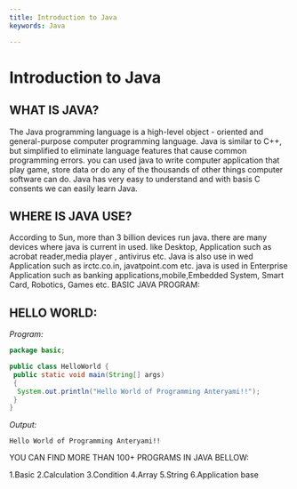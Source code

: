```yaml
---
title: Introduction to Java
keywords: Java

---
```


# Introduction to Java

## WHAT IS JAVA?

The  Java programming  language is  a  high-level object - oriented  and  general-purpose  computer programming language.  Java is similar to C++, but simplified  to eliminate  language  features  that cause common programming errors. you can used java to write computer application that play game, store data or do any of the thousands of other things computer software can do. Java has very easy to understand and with basis C consents we can easily 
learn Java.

## WHERE IS JAVA USE?

According to Sun, more than 3 billion devices run java. there are many devices where java is current in used. like Desktop, Application such as acrobat reader,media player , antivirus etc. Java is also use in wed Application such as irctc.co.in, javatpoint.com etc. java is used in Enterprise Application such as banking applications,mobile,Embedded System, Smart Card, Robotics, Games etc.
BASIC JAVA PROGRAM:

## HELLO WORLD:

*Program:*

```java
package basic;

public class HelloWorld {
 public static void main(String[] args)
 {
  System.out.println("Hello World of Programming Anteryami!!");
 }
}
```

*Output:*

```terminal
Hello World of Programming Anteryami!!
```



YOU CAN FIND MORE THAN 100+ PROGRAMS IN JAVA BELLOW: 

1.Basic
2.Calculation
3.Condition
4.Array
5.String
6.Application base